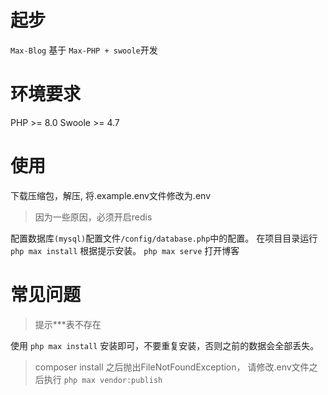 # 起步
`Max-Blog` 基于 `Max-PHP + swoole`开发

# 环境要求

PHP >= 8.0
Swoole >= 4.7


# 使用
下载压缩包，解压, 将.example.env文件修改为.env

> 因为一些原因，必须开启redis

配置数据库`(mysql)`配置文件`/config/database.php`中的配置。
在项目目录运行`php max install` 根据提示安装。
`php max serve` 打开博客

# 常见问题

> 提示***表不存在

使用 `php max install` 安装即可，不要重复安装，否则之前的数据会全部丢失。

> composer install 之后抛出FileNotFoundException， 请修改.env文件之后执行 `php max vendor:publish`
